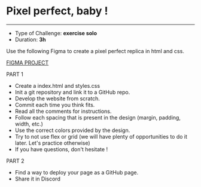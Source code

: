 # Pixel perfect, baby !

---

- Type of Challenge: **exercise solo**
- Duration: **3h**

Use the following Figma to create a pixel perfect replica in html and css.

[FIGMA PROJECT](https://www.figma.com/file/0O0tU0ZVFisqXcPLAt4COv/Exercise?type=design&node-id=4%3A2&mode=dev)

PART 1

- Create a index.html and styles.css
- Init a git repository and link it to a GitHub repo.
- Develop the website from scratch.
- Commit each time you think fits.
- Read all the comments for instructions.
- Follow each spacing that is present in the design (margin, padding, width, etc.)
- Use the correct colors provided by the design.
- Try to not use flex or grid (we will have plenty of opportunities to do it later. Let's practice otherwise)
- If you have questions, don't hesitate !

PART 2

- Find a way to deploy your page as a GitHub page.
- Share it in Discord
